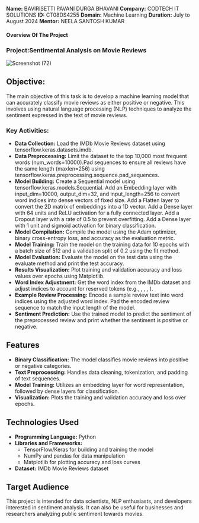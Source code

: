 **Name:** BAVIRISETTI PAVANI DURGA BHAVANI
**Company:** CODTECH IT SOLUTIONS
**ID:** CT08DS4255
**Domain:** Machine Learning
**Duration:** July to August 2024
**Mentor:** NEELA SANTOSH KUMAR

#### Overview Of The Project
### Project:Sentimental Analysis on Movie Reviews 
![Screenshot (72)](https://github.com/user-attachments/assets/61998f88-a4d5-4f15-90ab-c9570409418b)

## Objective:
The main objective of this task is to develop a machine learning model that can accurately classify movie reviews as either positive or negative. This involves using natural language processing (NLP) techniques to analyze the sentiment expressed in the text of movie reviews.

### Key Activities:
- **Data Collection:** Load the IMDb Movie Reviews dataset using tensorflow.keras.datasets.imdb.
- **Data Preprocessing:** Limit the dataset to the top 10,000 most frequent words (num_words=10000).Pad sequences to ensure all reviews have the same length (maxlen=256) using tensorflow.keras.preprocessing.sequence.pad_sequences.
- **Model Building:** Create a Sequential model using tensorflow.keras.models.Sequential.
Add an Embedding layer with input_dim=10000, output_dim=32, and input_length=256 to convert word indices into dense vectors of fixed size.
Add a Flatten layer to convert the 2D matrix of embeddings into a 1D vector.
Add a Dense layer with 64 units and ReLU activation for a fully connected layer.
Add a Dropout layer with a rate of 0.5 to prevent overfitting.
Add a Dense layer with 1 unit and sigmoid activation for binary classification.
- **Model Compilation:** Compile the model using the Adam optimizer, binary cross-entropy loss, and accuracy as the evaluation metric.
- **Model Training:** Train the model on the training data for 10 epochs with a batch size of 512 and a validation split of 0.2 using the fit method.
- **Model Evaluation:** Evaluate the model on the test data using the evaluate method and print the test accuracy.
- **Results Visualization:** Plot training and validation accuracy and loss values over epochs using Matplotlib.
- **Word Index Adjustment:** Get the word index from the IMDb dataset and adjust indices to account for reserved tokens (e.g., <PAD>, <START>, <UNK>, <UNUSED>).
- **Example Review Processing:** Encode a sample review text into word indices using the adjusted word index.
Pad the encoded review sequence to match the input length of the model.
- **Sentiment Prediction:** Use the trained model to predict the sentiment of the preprocessed review and print whether the sentiment is positive or negative.
## Features
- **Binary Classification:** The model classifies movie reviews into positive or negative categories.
- **Text Preprocessing:** Handles data cleaning, tokenization, and padding of text sequences.
- **Model Training:** Utilizes an embedding layer for word representation, followed by dense layers for classification.
- **Visualization:** Plots the training and validation accuracy and loss over epochs.

## Technologies Used
- **Programming Language:** Python
- **Libraries and Frameworks:**
  - TensorFlow/Keras for building and training the model
  - NumPy and pandas for data manipulation
  - Matplotlib for plotting accuracy and loss curves
- **Dataset:** IMDb Movie Reviews dataset

## Target Audience
This project is intended for data scientists, NLP enthusiasts, and developers interested in sentiment analysis. It can also be useful for businesses and researchers analyzing public sentiment towards movies.



